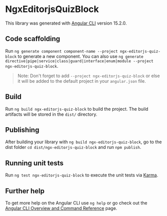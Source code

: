 # NgxEditorjsQuizBlock

This library was generated with [Angular CLI](https://github.com/angular/angular-cli) version 15.2.0.

## Code scaffolding

Run `ng generate component component-name --project ngx-editorjs-quiz-block` to generate a new component. You can also use `ng generate directive|pipe|service|class|guard|interface|enum|module --project ngx-editorjs-quiz-block`.
> Note: Don't forget to add `--project ngx-editorjs-quiz-block` or else it will be added to the default project in your `angular.json` file. 

## Build

Run `ng build ngx-editorjs-quiz-block` to build the project. The build artifacts will be stored in the `dist/` directory.

## Publishing

After building your library with `ng build ngx-editorjs-quiz-block`, go to the dist folder `cd dist/ngx-editorjs-quiz-block` and run `npm publish`.

## Running unit tests

Run `ng test ngx-editorjs-quiz-block` to execute the unit tests via [Karma](https://karma-runner.github.io).

## Further help

To get more help on the Angular CLI use `ng help` or go check out the [Angular CLI Overview and Command Reference](https://angular.io/cli) page.
